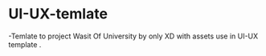 # UI-UX-temlate
-Temlate to project Wasit Of University by only XD with assets use in UI-UX template .
